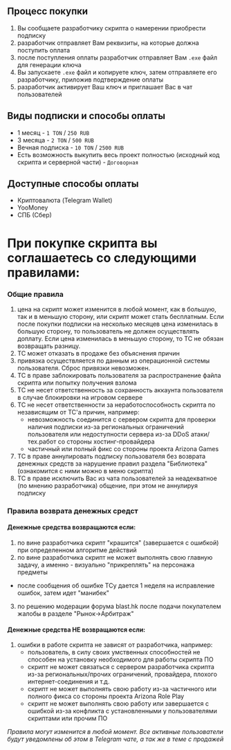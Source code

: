 ## Процесс покупки
1. Вы сообщаете разработчику скрипта о намерении приобрести подписку
2. разработчик отправляет Вам реквизиты, на которые должна поступить оплата
3. после поступления оплаты разработчик отправляет Вам `.exe` файл для генерации ключа
4. Вы запускаете `.exe` файл и копируете ключ, затем отправляете его разработчику, приложив подтверждение оплаты
5. разработчик активирует Ваш ключ и приглашает Вас в чат пользователей
   
## Виды подписки и способы оплаты
* 1 месяц - `1 TON` / `250 RUB`
* 3 месяца - `2 TON` / `500 RUB`
* Вечная подписка - `10 TON` / `2500 RUB`
* Есть возможность выкупить весь проект полностью (исходный код скрипта и серверной части) - `Договорная`
  
## Доступные способы оплаты
* Криптовалюта (Telegram Wallet)
* YooMoney
* СПБ (Сбер)

# При покупке скрипта вы соглашаетесь со следующими правилами:
### Общие правила
1. цена на скрипт может изменится в любой момент, как в большую, так и в меньшую сторону, или скрипт может стать бесплатным. Если после покупки подписки на несколько месяцев цена изменилась в большую сторону, то пользователь не должен осуществлять доплату. Если цена изменилась в меньшую сторону, то ТС не обязан возвращать разницу.
2. ТС может отказать в продаже без объяснения причин
3. привязка осуществляется по данным из операционной системы пользователя. Сброс привязки невозможен.
4. ТС в праве заблокировать пользователя за распространение файла скрипта или попытку получения взлома
5. ТС не несет ответственность за сохранность аккаунта пользователя в случае блокировки на игровом сервере
6. ТС не несет ответственности за неработоспособность скрипта по независящим от ТС'а причин, например:
   * невозможность соединится с сервером скрипта для проверки наличия подписки из-за региональных ограничений пользователя или недоступности сервера из-за DDoS атаки/тех.работ со стороны хостинг-провайдера
   * частичный или полный фикс со стороны проекта Arizona Games
7. ТС в праве аннулировать подписку пользователя без возврата денежных средств за нарушение правил раздела "Библиотека" (ознакомится с ними можно в меню скрипта)
8. ТС в праве исключить Вас из чата пользователей за неадекватное (по мнению разработчика) общение, при этом не аннулируя подписку

### Правила возврата денежных средст
#### Денежные средства возвращаются если:
1. по вине разработчика скрипт "крашится" (завершается с ошибкой) при определенном алгоритме действий
2. по вине разработчика скрипт не может выполнять свою главную задачу, а именно - визуально "прикреплять" на персонажа предметы
* после сообщения об ошибке ТСу дается 1 неделя на исправление ошибок, затем идет "манибек" 
3. по решению модерации форума blast.hk после подачи покупателем жалобы в разделе "Рынок->Арбитраж"

#### Денежные средства НЕ возвращаются если:
1. ошибки в работе скрипта не зависят от разработчика, например:
    * пользователь, в силу своих умственных способностей не способен на установку необходимого для работы скрипта ПО
    * скрипт не может связаться с сервером разработчика скрипта из-за региональных/прочих ограничений, провайдера, плохого интернет-соединения и т.д.
    * скрипт не может выполнять свою работу из-за частичного или полного фикса со стороны проекта Arizona Role Play
    * скрипт не может выполнять свою работу или завершается с ошибкой из-за конфликта с установленными у пользователями скриптами или прочим ПО

*Правила могут изменится в любой момент. Все активные пользователи будут уведомлены об этом в Telegram чате, а так же в теме с продажей*
